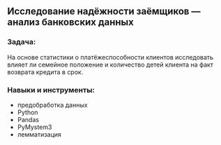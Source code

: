 ## Исследование надёжности заёмщиков — анализ банковских данных
### Задача:
На основе статистики о платёжеспособности клиентов исследовать влияет ли семейное положение и количество детей клиента на факт возврата кредита в срок.
### Навыки и инструменты:

 - предобработка данных
 - Python
 - Pandas
 - PyMystem3
 - лемматизация
